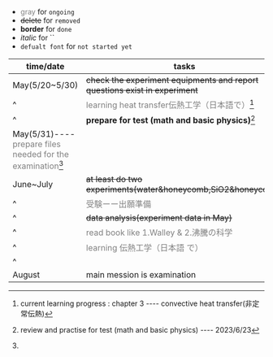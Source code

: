 * <font color="gray">gray</font> for `ongoing`  
* ~~delete~~ for `removed` 
* **border** for `done`
* *italic* for ``
* `defualt font` for `not started yet`

|time/date|tasks|
|---|---|
|May(5/20~5/30)|~~check the experiment equipments and report questions exist in experiment~~|
|^|<font color='gray'>learning heat transfer伝熱工学（日本語で）</font>[^1]|
|^|**prepare for test (math and basic physics)**[^2]|
|May(5/31)----<font color="gray">prepare files needed for the examination</font>[^3]||
|June~July|~~at least do two experiments(water&honeycomb,SiO2&honeycomb)~~|
|^|<font color="gray">受験ーー出願準備</font>|
|^|~~data analysis(experiment data in May)~~|
|^|<font color="gray">read book like 1.Walley & 2.沸騰の科学</font>|
|^|<font color='gray'>learning 伝熱工学（日本語 で）</font>|
|^||
|August|main mession is examination|

[^1]:current learning progress : chapter 3 ---- convective heat transfer(非定常伝熱)
[^2]:review and practise for test (math and basic physics) ---- 2023/6/23
[^3]:





